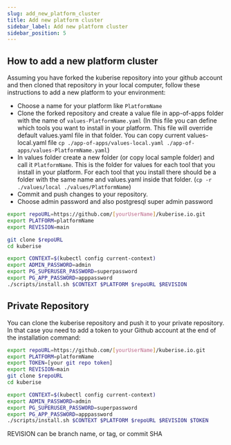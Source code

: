 ```yaml
---
slug: add_new_platform_cluster
title: Add new platform cluster
sidebar_label: Add new platform cluster
sidebar_position: 5
---
```


## How to add a new platform cluster

Assuming you have forked the kuberise repository into your github account and then cloned that repository in your local computer, follow these instructions to add a new platform to your environment:

- Choose a name for your platform like `PlatformName`
- Clone the forked repository and create a value file in app-of-apps folder with the name of `values-PlatformName.yaml` (In this file you can define which tools you want to install in your platform. This file will override default values.yaml file in that folder. You can copy current values-local.yaml file `cp ./app-of-apps/values-local.yaml ./app-of-apps/values-PlatformName.yaml`)
- In values folder create a new folder (or copy local sample folder) and call it `PlatformName`. This is the folder for values for each tool that you install in your platform. For each tool that you install there should be a folder with the same name and values.yaml inside that folder. (`cp -r ./values/local ./values/PlatformName`)
- Commit and push changes to your repository.
- Choose admin password and also postgresql super admin password

```sh
export repoURL=https://github.com/[yourUserName]/kuberise.io.git
export PLATFORM=platformName
export REVISION=main

git clone $repoURL
cd kuberise

export CONTEXT=$(kubectl config current-context)
export ADMIN_PASSWORD=admin
export PG_SUPERUSER_PASSWORD=superpassword
export PG_APP_PASSWORD=apppassword
./scripts/install.sh $CONTEXT $PLATFORM $repoURL $REVISION
```

## Private Repository

You can clone the kuberise repository and push it to your private repository. In that case you need to add a token to your Github account at the end of the installation command:

```sh
export repoURL=https://github.com/[yourUserName]/kuberise.io.git
export PLATFORM=platformName
export TOKEN=[your git repo token]
export REVISION=main
git clone $repoURL
cd kuberise

export CONTEXT=$(kubectl config current-context)
export ADMIN_PASSWORD=admin
export PG_SUPERUSER_PASSWORD=superpassword
export PG_APP_PASSWORD=apppassword
./scripts/install.sh $CONTEXT $PLATFORM $repoURL $REVISION $TOKEN
```

REVISION can be branch name, or tag, or commit SHA
